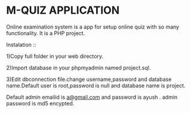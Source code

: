# M-QUIZ APPLICATION
Online examination system is a app for setup online quiz with so many functionality.
It is a PHP project.


Instalation ::

1)Copy full folder in your web directory.

2)Import database in your phpmyadmin named project.sql.

3)Edit dbconnection file.change username,password and database name.Default user is root,password is null and database name is project.

Default admin emailid is a@gmail.com and password is ayush .
admin password is md5 encypted.
